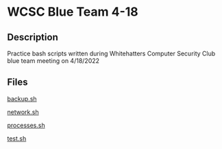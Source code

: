 # WCSC Blue Team 4-18

## Description
Practice bash scripts written during Whitehatters Computer Security Club blue team meeting on 4/18/2022

## Files
[backup.sh](./backup.sh)

[network.sh](./network.sh)

[processes.sh](./processes.sh)

[test.sh](./test.sh)

